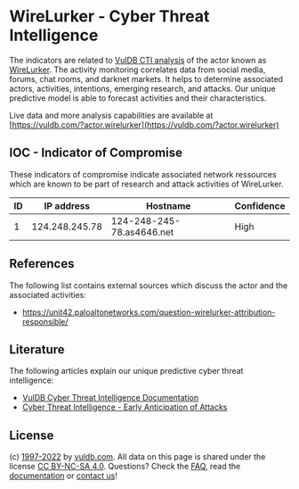 # WireLurker - Cyber Threat Intelligence

The indicators are related to [VulDB CTI analysis](https://vuldb.com/?kb.cti) of the actor known as [WireLurker](https://vuldb.com/?actor.wirelurker). The activity monitoring correlates data from social media, forums, chat rooms, and darknet markets. It helps to determine associated actors, activities, intentions, emerging research, and attacks. Our unique predictive model is able to forecast activities and their characteristics.

Live data and more analysis capabilities are available at [https://vuldb.com/?actor.wirelurker](https://vuldb.com/?actor.wirelurker)

## IOC - Indicator of Compromise

These indicators of compromise indicate associated network ressources which are known to be part of research and attack activities of WireLurker.

ID | IP address | Hostname | Confidence
-- | ---------- | -------- | ----------
1 | 124.248.245.78 | 124-248-245-78.as4646.net | High

## References

The following list contains external sources which discuss the actor and the associated activities:

* https://unit42.paloaltonetworks.com/question-wirelurker-attribution-responsible/

## Literature

The following articles explain our unique predictive cyber threat intelligence:

* [VulDB Cyber Threat Intelligence Documentation](https://vuldb.com/?kb.cti)
* [Cyber Threat Intelligence - Early Anticipation of Attacks](https://www.scip.ch/en/?labs.20201022)

## License

(c) [1997-2022](https://vuldb.com/?kb.changelog) by [vuldb.com](https://vuldb.com/?kb.about). All data on this page is shared under the license [CC BY-NC-SA 4.0](https://creativecommons.org/licenses/by-nc-sa/4.0/). Questions? Check the [FAQ](https://vuldb.com/?kb.faq), read the [documentation](https://vuldb.com/?kb) or [contact us](https://vuldb.com/?contact)!
